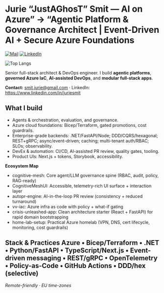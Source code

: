 # Jurie “JustAGhosT” Smit — AI on Azure” → “Agentic Platform & Governance Architect | Event-Driven AI + Secure Azure Foundations

[![Mail](https://img.shields.io/badge/email-smit.jurie%40gmail.com-blue)](mailto:smit.jurie@gmail.com)
[![LinkedIn](https://img.shields.io/badge/linkedin-justaghost-informational)](https://www.linkedin.com/in/your-handle)

![Top Langs](https://github-readme-stats.vercel.app/api/top-langs/?username=JustAGhosT&layout=compact)

Senior full-stack architect & DevOps engineer. I build **agentic platforms**,
**governed Azure IaC**, **AI-assisted DevOps**, and **modular full-stack apps**.

**Contact:** smit.jurie@gmail.com · LinkedIn: https://www.linkedin.com/in/juriesmit

## What I build
- Agents & orchestration, evaluation, and governance.
- Azure cloud foundations: Bicep/Terraform, gated promotions, cost guardrails.
- Enterprise-grade backends: .NET/FastAPI/Node; DDD/CQRS/hexagonal; REST+gRPC;
  async/event-driven; caching; multi-tenant auth/RBAC; SLOs; observability.
- DevEx & automation: CI/CD, AI-assisted PR review, quality gates, tooling.
- Product UIs: Next.js + tokens, Storybook, accessibility.

**Ecosystem Map**
- cognitive-mesh: Core agent/LLM governance spine (RBAC, audit, policy, RAG-ready)
- CognitiveMeshUI: Accessible, telemetry-rich UI surface + interaction layer
- autopr-engine: AI-in-the-loop PR review (consistency + reduced turnaround)
- vv-iac: Azure infra as code with policy + what-if gating
- crisis-unleashed-app: Clean architecture starter (React + FastAPI) for rapid domain bootstrapping
- home-lab-setup: Practical Azure homelab (VPN, DNS, cert lifecycle, monitoring, cost guardrails)

**Stack & Practices**
Azure • Bicep/Terraform • .NET • Python/FastAPI • TypeScript/Next.js • Event-driven messaging • REST/gRPC • OpenTelemetry • Policy-as-Code • GitHub Actions • DDD/hex (selective)
---
*Remote-friendly · EU time-zones*
